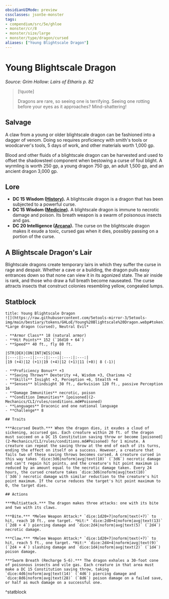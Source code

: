 ```yaml
---
obsidianUIMode: preview
cssclasses: json5e-monster
tags:
- compendium/src/5e/ghloe
- monster/cr/8
- monster/size/large
- monster/type/dragon/cursed
aliases: ["Young Blightscale Dragon"]
---
```

# Young Blightscale Dragon
*Source: Grim Hollow: Lairs of Etharis p. 82*  

> [!quote]  
> 
> Dragons are rare, so seeing one is terrifying. Seeing one rotting before your eyes as it approaches? Mind-shattering!

## Salvage

A claw from a young or older blightscale dragon can be fashioned into a dagger of venom. Doing so requires proficiency with smith's tools or woodcarver's tools, 5 days of work, and other materials worth 1,000 gp.

Blood and other fluids of a blightscale dragon can be harvested and used to offset the shadowsteel component when bestowing a curse of foul blight. A wyrmling is worth 250 gp, a young dragon 750 gp, an adult 1,500 gp, and an ancient dragon 3,000 gp.

## Lore

- **DC 15 Wisdom ([History](2-Mechanics/CLI/rules/skills.md#History)).** A blightscale dragon is a dragon that has been subjected to a powerful curse.  
- **DC 15 Wisdom ([Medicine](2-Mechanics/CLI/rules/skills.md#Medicine)).** A blightscale dragon is immune to necrotic damage and poison. Its breath weapon is a swarm of poisonous insects and gas.  
- **DC 20 Intelligence ([Arcana](2-Mechanics/CLI/rules/skills.md#Arcana)).** The curse on the blightscale dragon makes it exude a toxic, cursed gas when it dies, possibly passing on a portion of the curse.  

## A Blightscale Dragon's Lair

Blightscale dragons create temporary lairs in which they suffer the curse in rage and despair. Whether a cave or a building, the dragon pulls easy entrances down so that none can view it in its agonized state. The air inside is rank, and those who draw a full breath become nauseated. The curse attracts insects that construct colonies resembling yellow, congealed lumps.

## Statblock

```ad-statblock
title: Young Blightscale Dragon
![](https://raw.githubusercontent.com/5etools-mirror-3/5etools-img/main/bestiary/tokens/GHLoE/Young%20Blightscale%20Dragon.webp#token)
*Large dragon (cursed), Neutral Evil*

- **Armor Class** 18 (natural armor)
- **Hit Points** 152 (`16d10 + 64`)
- **Speed** 40 ft., fly 80 ft.

|STR|DEX|CON|INT|WIS|CHA|
|:---:|:---:|:---:|:---:|:---:|:---:|
|19 (+4)|12 (+1)|19 (+4)|12 (+1)|11 (+0)| 8 (-1)|

- **Proficiency Bonus** +3
- **Saving Throws** Dexterity +4, Wisdom +3, Charisma +2
- **Skills** Insight +3, Perception +6, Stealth +4
- **Senses** blindsight 30 ft., darkvision 120 ft., passive Perception 16
- **Damage Immunities** necrotic, poison
- **Condition Immunities** [poisoned](2-Mechanics/CLI/rules/conditions.md#Poisoned)
- **Languages** Draconic and one national language
- **Challenge** 8

## Traits

***Accursed Death.*** When the dragon dies, it exudes a cloud of sickening, accursed gas. Each creature within 20 ft. of the dragon must succeed on a DC 15 Constitution saving throw or become [poisoned](2-Mechanics/CLI/rules/conditions.md#Poisoned) for 1 minute. A creature can repeat the saving throw at the end of each of its turns, ending the effect on itself on a success. However, a creature that fails two of these saving throws becomes cursed. A creature cursed in this way takes `dice:3d6|noform|avg|text(10)` (`3d6`) necrotic damage and can't regain hit points, and the creature's hit point maximum is reduced by an amount equal to the necrotic damage taken. Every 24 hours, the cursed creature takes `dice:3d6|noform|avg|text(10)` (`3d6`) necrotic damage with similar reduction to the creature's hit point maximum. If the curse reduces the target's hit point maximum to 0, the target dies.

## Actions

***Multiattack.*** The dragon makes three attacks: one with its bite and two with its claws.

***Bite.*** *Melee Weapon Attack:* `dice:1d20+7|noform|text(+7)` to hit, reach 10 ft., one target. *Hit:* `dice:2d8+4|noform|avg|text(13)` (`2d8 + 4`) piercing damage and `dice:2d4|noform|avg|text(5)` (`2d4`) necrotic damage.

***Claw.*** *Melee Weapon Attack:* `dice:1d20+7|noform|text(+7)` to hit, reach 5 ft., one target. *Hit:* `dice:2d4+4|noform|avg|text(9)` (`2d4 + 4`) slashing damage and `dice:1d4|noform|avg|text(2)` (`1d4`) poison damage.

***Swarm Breath (Recharge 5-6).*** The dragon exhales a 30-foot cone of poisonous insects and vile gas. Each creature in that area must make a DC 15 Constitution saving throw, taking `dice:4d6|noform|avg|text(14)` (`4d6`) piercing damage and `dice:8d6|noform|avg|text(28)` (`8d6`) poison damage on a failed save, or half as much damage on a successful one.
```
^statblock